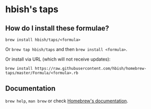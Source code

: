 # hbish's taps

## How do I install these formulae?
`brew install hbish/taps/<formula>`

Or `brew tap hbish/taps` and then `brew install <formula>`.

Or install via URL (which will not receive updates):

```
brew install https://raw.githubusercontent.com/hbish/homebrew-taps/master/Formula/<formula>.rb
```

## Documentation
`brew help`, `man brew` or check [Homebrew's documentation](https://docs.brew.sh).
